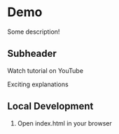 # Demo

Some description!

## Subheader

Watch tutorial on YouTube 

Exciting explanations

## Local Development

1. Open index.html in your browser
